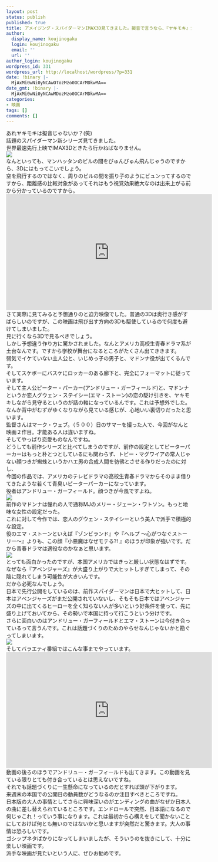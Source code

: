 ```yaml
---
layout: post
status: publish
published: true
title: アメイジング・スパイダーマンIMAX3D見てきました。擬音で言うなら、『ヤキモキ』だね
author:
  display_name: koujinogaku
  login: koujinogaku
  email: ''
  url: ''
author_login: koujinogaku
wordpress_id: 331
wordpress_url: http://localhost/wordpress/?p=331
date: !binary |-
  MjAxMi0wNi0yNCAwOTozMzo0OCArMDkwMA==
date_gmt: !binary |-
  MjAxMi0wNi0yNCAwMDozMzo0OCArMDkwMA==
categories:
- 映画
tags: []
comments: []
---
```

<p>あれヤキモキは擬音じゃないか？(笑)<br />
話題のスパイダーマン新シリーズ見てきました。<br />
世界最速先行上映でIMAX3Dときたら行かねばなりません。<br />
<a href="http://www.amazon.co.jp/gp/product/B0093EDBQO/ref=as_li_ss_il?ie=UTF8&camp=247&creative=7399&creativeASIN=B0093EDBQO&linkCode=as2&tag=koujinogakuse-22"><img border="0" src="http://ec2.images-amazon.com/images/I/51Uj5%2BPQLLL._SL500_AA300_.jpg" ></a><img src="http://www.assoc-amazon.jp/e/ir?t=koujinogakuse-22&l=as2&o=9&a=B0093EDBQO" width="1" height="1" border="0" alt="" style="border:none !important; margin:0px !important;" /><br />
なんといっても、マンハッタンのビルの間をびゅんびゅん飛んじゃうのですから、3Dにはもってこいでしょう。<br />
空を飛行するのではなく、周りのビルの間を振り子のようにビュンってするのですから、距離感の比較対象があってそれはもう視覚効果絶大なのは出来上がる前から分かっているのですから。<br />
<iframe width="560" height="315" src="http://www.youtube.com/embed/_XayxMPrUP4" frameborder="0" allowfullscreen></iframe><br />
さて実際に見てみると予想通りのと迫力映像でした。普通の3Dは奥行き感がすばらしいのですが、この映画は飛び出す方向の3Dも駆使しているので何度も避けてしまいました。<br />
見に行くなら3Dで見るべきでしょう。<br />
しかし予想違う作り方に驚かされました。なんとアメリカ高校生青春ドラマ系が土台なんです。ですから学校が舞台になるところがたくさん出てききます。<br />
弱気でイケていない主人公と、いじめっ子の男子と、マドンナ役が出てくるんです。<br />
そしてスケボーにバスケにロッカーのある廊下と、完全にフォーマットに従っています。<br />
そして主人公ピーター・パーカー(アンドリュー・ガーフィールド)と、マドンナというか恋人グウェン・ステイシー(エマ・ストーン)の恋の駆け引きを、ヤキモキしながら見守るというのが話の軸になっているんです。これは予想外でした。<br />
なんか背中がむずがゆくなりながら見ている感じが、心地いい裏切りだったと思います。<br />
監督さんはマーク・ウェブ。（５００）日のサマーを撮った人で、今回がなんと映画２作目。才能ある人は違いますね。<br />
そしてやっぱり恋愛ものなんですね。<br />
どうしても前作シリーズと比べてしまうのですが、前作の設定としてピーターパーカーはもっと朴とつとしているにも関わらず、トビー・マグワイアの常人じゃない顔つきが蜘蛛というかハエ男の合成人間を彷彿とさせる作りだったのに対し、<br />
今回の作品では、アメリカのテレビドラマの高校生青春ドラマからそのまま借りてきたような若くて青臭いピーターパーカーになっています。<br />
役者はアンドリュー・ガーフィールド。顔つきが今風ですよね。<br />
<img src="http://upload.wikimedia.org/wikipedia/commons/thumb/9/94/Andrew_Garfield_Comic-Con_3%2C_2011.jpg/200px-Andrew_Garfield_Comic-Con_3%2C_2011.jpg"><br />
前作のマドンナは憧れの人で通称MJのメリー・ジェーン・ワトソン。もっと地味な女性の設定だった。<br />
これに対して今作では、恋人のグウェン・ステイシーという美人で派手で積極的な設定。<br />
役のエマ・ストーンといえば『ゾンビランド』や『ヘルプ ～心がつなぐストーリー～』よりも、この顔『小悪魔はなぜモテる?! 』のほうが印象が強いです。だから青春ドラマは適役なのかなぁと思います。<br />
<a href="http://www.amazon.co.jp/gp/product/B00656YRSY/ref=as_li_ss_il?ie=UTF8&tag=koujinogakuse-22&linkCode=as2&camp=247&creative=7399&creativeASIN=B00656YRSY"><img border="0" src="http://ec2.images-amazon.com/images/I/51qoYvBlq3L._SL500_AA300_.jpg" ></a><img src="http://www.assoc-amazon.jp/e/ir?t=koujinogakuse-22&l=as2&o=9&a=B00656YRSY" width="1" height="1" border="0" alt="" style="border:none !important; margin:0px !important;" /><br />
とっても面白かったのですが、本国アメリカではきっと厳しい状態なはずです。<br />
なぜなら『アベンジャーズ』が大盛り上がりで大ヒットしすぎてしまって、その陰に隠れてしまう可能性が大きいんです。<br />
だから必死なんでしょう。<br />
日本で先行公開をしているのは、前作スパイダーマンは日本で大ヒットして、日本はアベンジャーズがまだ公開されていないし、そもそも日本ではアベンジャーズの中に出てくるヒーローを全く知らない人が多いという好条件を使って、先に盛り上げておいてから、その勢いで本国に持って行こうという分けです。<br />
さらに面白いのはアンドリュー・ガーフィールドとエマ・ストーンは今付き合っているって言うんです。これは話題づくりのためのやらせなんじゃないかと勘ぐってしまいます。<br />
<img src="http://www.accidentalsexiness.com/wp-content/uploads/2012/01/andrew-emma.jpg"><br />
そしてバラエティ番組ではこんな事までやっています。<br />
<iframe width="560" height="315" src="http://www.youtube.com/embed/dfzh6dTVWME" frameborder="0" allowfullscreen></iframe><br />
動画の後ろのほうでアンドリュー・ガーフィールドも出てきます。この動画を見ている限りとても付き合っているとは思えないですね。<br />
それでも話題づくりに一生懸命になっているのだとすれば頭が下がります。<br />
来週末の本国での公開日の動員数がどうなるのか注目すべきところですね。<br />
日本版の大人の事情としてさらに興味深いのがエンディングの曲がなぜか日本人の曲に差し替えられているところです。エンドロールで突然、日本語になるので何じゃこれ！っていう事になります。これは最初から心構えをして聞かないことにしておけば何とも無いのではないかと思いますが突然だと驚きます。大人の事情は恐ろしいです。<br />
ゴシップネタばかりになってしまいましたが、そういうのを抜きにして、十分に楽しい映画です。<br />
派手な映画が見たいという人に、ぜひお勧めです。</p>
